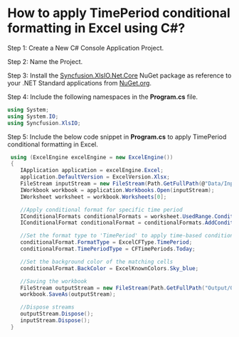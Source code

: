 # How to apply TimePeriod conditional formatting in Excel using C#?

Step 1: Create a New C# Console Application Project.

Step 2: Name the Project.

Step 3: Install the [Syncfusion.XlsIO.Net.Core](https://www.nuget.org/packages/Syncfusion.XlsIO.Net.Core) NuGet package as reference to your .NET Standard applications from [NuGet.org](https://www.nuget.org).

Step 4: Include the following namespaces in the **Program.cs** file.

```csharp
using System;
using System.IO;
using Syncfusion.XlsIO;
```

Step 5: Include the below code snippet in **Program.cs** to apply TimePeriod conditional formatting in Excel.
```csharp
 using (ExcelEngine excelEngine = new ExcelEngine())
 {
    IApplication application = excelEngine.Excel;
    application.DefaultVersion = ExcelVersion.Xlsx;
    FileStream inputStream = new FileStream(Path.GetFullPath(@"Data/Input.xlsx"), FileMode.Open, FileAccess.Read);
    IWorkbook workbook = application.Workbooks.Open(inputStream);
    IWorksheet worksheet = workbook.Worksheets[0];

    //Apply conditional format for specific time period
    IConditionalFormats conditionalFormats = worksheet.UsedRange.ConditionalFormats;
    IConditionalFormat conditionalFormat = conditionalFormats.AddCondition();

    //Set the format type to 'TimePeriod' to apply time-based conditional formatting
    conditionalFormat.FormatType = ExcelCFType.TimePeriod;
    conditionalFormat.TimePeriodType = CFTimePeriods.Today;

    //Set the background color of the matching cells 
    conditionalFormat.BackColor = ExcelKnownColors.Sky_blue;

    //Saving the workbook
    FileStream outputStream = new FileStream(Path.GetFullPath("Output/Output.xlsx"), FileMode.Create, FileAccess.Write);
    workbook.SaveAs(outputStream);

    //Dispose streams
    outputStream.Dispose();
    inputStream.Dispose();
 }
```

